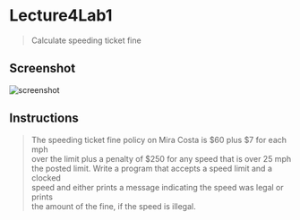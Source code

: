 # Lecture4Lab1
> Calculate speeding ticket fine

## Screenshot
![screenshot](Lecture4Lab1.png)

## Instructions
> The speeding ticket fine policy on Mira Costa is $60 plus $7 for each mph  
> over the limit plus a penalty of $250 for any speed that is over 25 mph  
> the posted limit.  Write a program that accepts a speed limit and a clocked  
> speed and either prints a message indicating the speed was legal or prints  
> the amount of the fine, if the speed is illegal.  